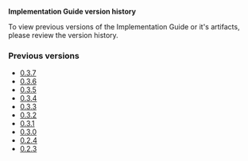 <!-- This is an autogenerated file, you generally do not want to edit this file directly unless updating wording.
See publish_version.sh -->

**Implementation Guide version history**

To view previous versions of the Implementation Guide or it's artifacts, please review the version history.

### Previous versions

- [0.3.7](./branches/037)
- [0.3.6](./branches/036)
- [0.3.5](./branches/035)
- [0.3.4](./branches/034)
- [0.3.3](./branches/033)
- [0.3.2](./branches/032)
- [0.3.1](./branches/031)
- [0.3.0](./branches/030)
- [0.2.4](./branches/024)
- [0.2.3](./branches/023)
 